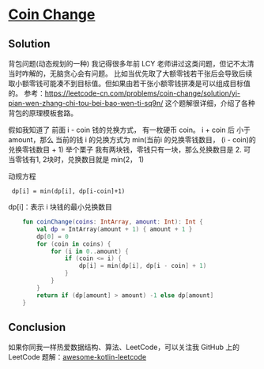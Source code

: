 # [Coin Change][title]

## Solution
背包问题(动态规划的一种)
我记得很多年前 LCY 老师讲过这类问题，但记不太清当时咋解的，无脑贪心会有问题。
比如当优先取了大额零钱若干张后会导致后续取小额零钱可能凑不到目标值。但如果由若干张小额零钱拼凑是可以组成目标值的。
参考：https://leetcode-cn.com/problems/coin-change/solution/yi-pian-wen-zhang-chi-tou-bei-bao-wen-ti-sq9n/
这个题解很详细，介绍了各种背包的原理模板套路。

假如我知道了 前面 i  - coin 钱的兑换方式， 有一枚硬币 coin。 i + coin 后 小于 amount，那么 当前的钱 i 的兑换方式为
min(当前i 的兑换零钱数目， (i - coin)的兑换零钱数目 + 1)
举个栗子
我有两块钱，零钱只有一块，那么兑换数目是 2.
可当零钱有1, 2块时，兑换数目就是 min(2， 1)

动规方程
```
 dp[i] = min(dp[i], dp[i-coin]+1)
```
dp\[i\]：表示 i 块钱的最小兑换数目

```kotlin
    fun coinChange(coins: IntArray, amount: Int): Int {
        val dp = IntArray(amount + 1) { amount + 1 }
        dp[0] = 0
        for (coin in coins) {
            for (i in 0..amount) {
                if (coin <= i) {
                    dp[i] = min(dp[i], dp[i - coin] + 1)
                }
            }
        }
        return if (dp[amount] > amount) -1 else dp[amount]
    }

```
## Conclusion
如果你同我一样热爱数据结构、算法、LeetCode，可以关注我 GitHub 上的 LeetCode 题解：[awesome-kotlin-leetcode][akl]

[title]: https://leetcode-cn.com/problems/coin-change/
[akl]: https://github.com/NightXlt/awesome-kotlin-leetcode

